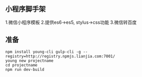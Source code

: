 ## 小程序脚手架
1.微信小程序模板
2.提供es6->es5, stylus->css功能
3.微信转百度

## 准备
```
npm install young-cli gulp-cli -g --registry=http://registry.npmjs.lianjia.com:7001/
young new projectname
cd projectname
npm run dev-build
```